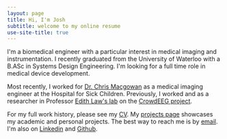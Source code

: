 ```yaml
---
layout: page
title: Hi, I'm Josh
subtitle: welcome to my online resume
use-site-title: true
---
```


I'm a biomedical engineer with a particular interest in medical imaging and instrumentation. I recently graduated from the University of Waterloo with a B.ASc in Systems Design Engineering. I'm looking for a full time role in medical device development.


Most recently, I worked for [Dr. Chris Macgowan](http://www.sickkids.ca/AboutSickKids/Directory/People/M/christopher-macgowan-staff-profile.html) as a medical imaging engineer at the Hospital for Sick Children. Previously, I worked and as a researcher in Professor [Edith Law's lab](http://edithlaw.ca/) on the [CrowdEEG project](http://crowdeeg.ca/). 


For my full work history, please see my [CV](pdfs/Josh_Bradshaw_CV.pdf). My [projects page](projects) showcases my academic and personal projects. The best way to reach me is by [email](mailto:#joshbradshaw11@gmail.com). I'm also on [Linkedin](https://github.com/JoshBradshaw) and [Github](https://github.com/JoshBradshaw).